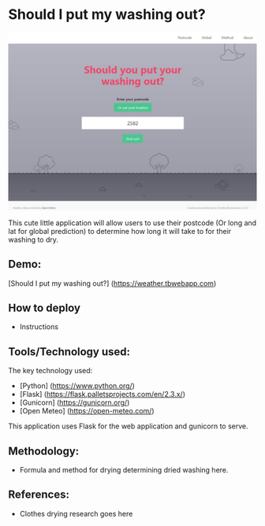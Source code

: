 # Should I put my washing out?

![Screenshot demonstrating the weather app](screenshots/AppScreenshot.JPG)

This cute little application will allow users to use their postcode (Or long and lat for global prediction) to determine how long it will take to for their washing to dry.

## Demo:

[Should I put my washing out?] (https://weather.tbwebapp.com)

## How to deploy

- Instructions

## Tools/Technology used:

The key technology used:

- [Python] (https://www.python.org/)
- [Flask] (https://flask.palletsprojects.com/en/2.3.x/)
- [Gunicorn] (https://gunicorn.org/)
- [Open Meteo] (https://open-meteo.com/)

This application uses Flask for the web application and gunicorn to serve.

## Methodology:

- Formula and method for drying determining dried washing here.

## References:

- Clothes drying research goes here
